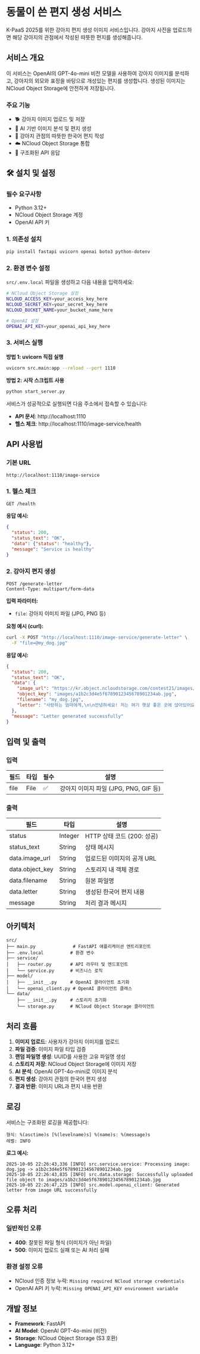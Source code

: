 # 동물이 쓴 편지 생성 서비스

K-PaaS 2025를 위한 강아지 편지 생성 이미지 서비스입니다. 강아지 사진을 업로드하면 해당 강아지의 관점에서 작성된 따뜻한 편지를 생성해줍니다.

## 서비스 개요

이 서비스는 OpenAI의 GPT-4o-mini 비전 모델을 사용하여 강아지 이미지를 분석하고, 강아지의 외모와 표정을 바탕으로 개성있는 편지를 생성합니다. 생성된 이미지는 NCloud Object Storage에 안전하게 저장됩니다.

### 주요 기능
- 🐕 강아지 이미지 업로드 및 저장
- 🤖 AI 기반 이미지 분석 및 편지 생성
- 💌 강아지 관점의 따뜻한 한국어 편지 작성
- ☁️ NCloud Object Storage 통합
- 📝 구조화된 API 응답

## 🛠️ 설치 및 설정

### 필수 요구사항
- Python 3.12+
- NCloud Object Storage 계정
- OpenAI API 키

### 1. 의존성 설치
```bash
pip install fastapi uvicorn openai boto3 python-dotenv
```

### 2. 환경 변수 설정
`src/.env.local` 파일을 생성하고 다음 내용을 입력하세요:

```bash
# NCloud Object Storage 설정
NCLOUD_ACCESS_KEY=your_access_key_here
NCLOUD_SECRET_KEY=your_secret_key_here
NCLOUD_BUCKET_NAME=your_bucket_name_here

# OpenAI 설정
OPENAI_API_KEY=your_openai_api_key_here
```

### 3. 서비스 실행

**방법 1: uvicorn 직접 실행**
```bash
uvicorn src.main:app --reload --port 1110
```

**방법 2: 시작 스크립트 사용**
```bash
python start_server.py
```

서비스가 성공적으로 실행되면 다음 주소에서 접속할 수 있습니다:
- **API 문서**: http://localhost:1110
- **헬스 체크**: http://localhost:1110/image-service/health

## API 사용법

### 기본 URL
```
http://localhost:1110/image-service
```

### 1. 헬스 체크
```http
GET /health
```

**응답 예시:**
```json
{
  "status": 200,
  "status_text": "OK",
  "data": {"status": "healthy"},
  "message": "Service is healthy"
}
```

### 2. 강아지 편지 생성
```http
POST /generate-letter
Content-Type: multipart/form-data
```

**입력 파라미터:**
- `file`: 강아지 이미지 파일 (JPG, PNG 등)

**요청 예시 (curl):**
```bash
curl -X POST "http://localhost:1110/image-service/generate-letter" \
  -F "file=@my_dog.jpg"
```

**응답 예시:**
```json
{
  "status": 200,
  "status_text": "OK",
  "data": {
    "image_url": "https://kr.object.ncloudstorage.com/contest21/images/a1b2c3d4...f6.jpg",
    "object_key": "images/a1b2c3d4e5f6789012345678901234ab.jpg",
    "filename": "my_dog.jpg",
    "letter": "사랑하는 엄마에게,\n\n안녕하세요! 저는 여기 햇살 좋은 곳에 앉아있어요..."
  },
  "message": "Letter generated successfully"
}
```

## 입력 및 출력

### 입력
| 필드 | 타입 | 필수 | 설명 |
|------|------|------|------|
| file | File | ✅ | 강아지 이미지 파일 (JPG, PNG, GIF 등) |

### 출력
| 필드 | 타입 | 설명 |
|------|------|------|
| status | Integer | HTTP 상태 코드 (200: 성공) |
| status_text | String | 상태 메시지 |
| data.image_url | String | 업로드된 이미지의 공개 URL |
| data.object_key | String | 스토리지 내 객체 경로 |
| data.filename | String | 원본 파일명 |
| data.letter | String | 생성된 한국어 편지 내용 |
| message | String | 처리 결과 메시지 |

## 아키텍처

```
src/
├── main.py              # FastAPI 애플리케이션 엔트리포인트
├── .env.local          # 환경 변수
├── service/
│   ├── router.py       # API 라우터 및 엔드포인트
│   └── service.py      # 비즈니스 로직
├── model/
│   ├── __init__.py     # OpenAI 클라이언트 초기화
│   └── openai_client.py # OpenAI 클라이언트 클래스
└── data/
    ├── __init__.py     # 스토리지 초기화
    └── storage.py      # NCloud Object Storage 클라이언트
```

## 처리 흐름

1. **이미지 업로드**: 사용자가 강아지 이미지를 업로드
2. **파일 검증**: 이미지 파일 타입 검증
3. **랜덤 파일명 생성**: UUID를 사용한 고유 파일명 생성
4. **스토리지 저장**: NCloud Object Storage에 이미지 저장
5. **AI 분석**: OpenAI GPT-4o-mini로 이미지 분석
6. **편지 생성**: 강아지 관점의 한국어 편지 생성
7. **결과 반환**: 이미지 URL과 편지 내용 반환

## 로깅

서비스는 구조화된 로깅을 제공합니다:

```
형식: %(asctime)s [%(levelname)s] %(name)s: %(message)s
레벨: INFO
```

**로그 예시:**
```
2025-10-05 22:26:43,336 [INFO] src.service.service: Processing image: dog.jpg -> a1b2c3d4e5f6789012345678901234ab.jpg
2025-10-05 22:26:43,835 [INFO] src.data.storage: Successfully uploaded file object to images/a1b2c3d4e5f6789012345678901234ab.jpg
2025-10-05 22:26:47,225 [INFO] src.model.openai_client: Generated letter from image URL successfully
```

## 오류 처리

### 일반적인 오류
- **400**: 잘못된 파일 형식 (이미지가 아닌 파일)
- **500**: 이미지 업로드 실패 또는 AI 처리 실패

### 환경 설정 오류
- NCloud 인증 정보 누락: `Missing required NCloud storage credentials`
- OpenAI API 키 누락: `Missing OPENAI_API_KEY environment variable`

## 개발 정보

- **Framework**: FastAPI
- **AI Model**: OpenAI GPT-4o-mini (비전)
- **Storage**: NCloud Object Storage (S3 호환)
- **Language**: Python 3.12+
